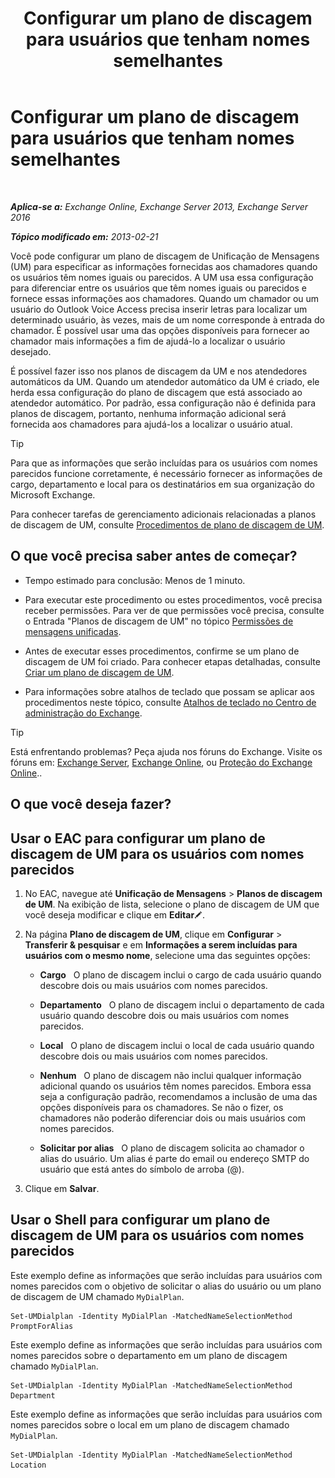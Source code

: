 ﻿---
title: 'Configurar um plano de discagem para usuários que tenham nomes semelhantes'
TOCTitle: Configurar um plano de discagem para usuários que tenham nomes semelhantes
ms:assetid: 14783f45-95f5-49de-8215-0a3aef7dc034
ms:mtpsurl: https://technet.microsoft.com/pt-br/library/Bb266943(v=EXCHG.150)
ms:contentKeyID: 51407838
ms.date: 05/22/2018
mtps_version: v=EXCHG.150
ms.translationtype: MT
---

# Configurar um plano de discagem para usuários que tenham nomes semelhantes

 

_**Aplica-se a:** Exchange Online, Exchange Server 2013, Exchange Server 2016_

_**Tópico modificado em:** 2013-02-21_

Você pode configurar um plano de discagem de Unificação de Mensagens (UM) para especificar as informações fornecidas aos chamadores quando os usuários têm nomes iguais ou parecidos. A UM usa essa configuração para diferenciar entre os usuários que têm nomes iguais ou parecidos e fornece essas informações aos chamadores. Quando um chamador ou um usuário do Outlook Voice Access precisa inserir letras para localizar um determinado usuário, às vezes, mais de um nome corresponde à entrada do chamador. É possível usar uma das opções disponíveis para fornecer ao chamador mais informações a fim de ajudá-lo a localizar o usuário desejado.

É possível fazer isso nos planos de discagem da UM e nos atendedores automáticos da UM. Quando um atendedor automático da UM é criado, ele herda essa configuração do plano de discagem que está associado ao atendedor automático. Por padrão, essa configuração não é definida para planos de discagem, portanto, nenhuma informação adicional será fornecida aos chamadores para ajudá-los a localizar o usuário atual.


> [!TIP]
> Para que as informações que serão incluídas para os usuários com nomes parecidos funcione corretamente, é necessário fornecer as informações de cargo, departamento e local para os destinatários em sua organização do Microsoft Exchange.



Para conhecer tarefas de gerenciamento adicionais relacionadas a planos de discagem de UM, consulte [Procedimentos de plano de discagem de UM](um-dial-plan-procedures-exchange-2013-help.md).

## O que você precisa saber antes de começar?

  - Tempo estimado para conclusão: Menos de 1 minuto.

  - Para executar este procedimento ou estes procedimentos, você precisa receber permissões. Para ver de que permissões você precisa, consulte o Entrada "Planos de discagem de UM" no tópico [Permissões de mensagens unificadas](unified-messaging-permissions-exchange-2013-help.md).

  - Antes de executar esses procedimentos, confirme se um plano de discagem de UM foi criado. Para conhecer etapas detalhadas, consulte [Criar um plano de discagem de UM](create-a-um-dial-plan-exchange-2013-help.md).

  - Para informações sobre atalhos de teclado que possam se aplicar aos procedimentos neste tópico, consulte [Atalhos de teclado no Centro de administração do Exchange](keyboard-shortcuts-in-the-exchange-admin-center-exchange-online-protection-help.md).


> [!TIP]
> Está enfrentando problemas? Peça ajuda nos fóruns do Exchange. Visite os fóruns em: <A href="https://go.microsoft.com/fwlink/p/?linkid=60612">Exchange Server</A>, <A href="https://go.microsoft.com/fwlink/p/?linkid=267542">Exchange Online</A>, ou <A href="https://go.microsoft.com/fwlink/p/?linkid=285351">Proteção do Exchange Online</A>..



## O que você deseja fazer?

## Usar o EAC para configurar um plano de discagem de UM para os usuários com nomes parecidos

1.  No EAC, navegue até **Unificação de Mensagens** \> **Planos de discagem de UM**. Na exibição de lista, selecione o plano de discagem de UM que você deseja modificar e clique em **Editar**![Ícone de edição](images/JJ218640.6f53ccb2-1f13-4c02-bea0-30690e6ea71d(EXCHG.150).gif "Ícone de edição").

2.  Na página **Plano de discagem de UM**, clique em **Configurar** \> **Transferir & pesquisar** e em **Informações a serem incluídas para usuários com o mesmo nome**, selecione uma das seguintes opções:
    
      - **Cargo**   O plano de discagem inclui o cargo de cada usuário quando descobre dois ou mais usuários com nomes parecidos.
    
      - **Departamento**   O plano de discagem inclui o departamento de cada usuário quando descobre dois ou mais usuários com nomes parecidos.
    
      - **Local**   O plano de discagem inclui o local de cada usuário quando descobre dois ou mais usuários com nomes parecidos.
    
      - **Nenhum**   O plano de discagem não inclui qualquer informação adicional quando os usuários têm nomes parecidos. Embora essa seja a configuração padrão, recomendamos a inclusão de uma das opções disponíveis para os chamadores. Se não o fizer, os chamadores não poderão diferenciar dois ou mais usuários com nomes parecidos.
    
      - **Solicitar por alias**   O plano de discagem solicita ao chamador o alias do usuário. Um alias é parte do email ou endereço SMTP do usuário que está antes do símbolo de arroba (@).

3.  Clique em **Salvar**.

## Usar o Shell para configurar um plano de discagem de UM para os usuários com nomes parecidos

Este exemplo define as informações que serão incluídas para usuários com nomes parecidos com o objetivo de solicitar o alias do usuário ou um plano de discagem de UM chamado `MyDialPlan`.

    Set-UMDialplan -Identity MyDialPlan -MatchedNameSelectionMethod PromptForAlias

Este exemplo define as informações que serão incluídas para usuários com nomes parecidos sobre o departamento em um plano de discagem chamado `MyDialPlan`.

    Set-UMDialplan -Identity MyDialPlan -MatchedNameSelectionMethod Department

Este exemplo define as informações que serão incluídas para usuários com nomes parecidos sobre o local em um plano de discagem chamado `MyDialPlan`.

    Set-UMDialplan -Identity MyDialPlan -MatchedNameSelectionMethod Location

